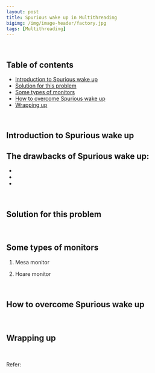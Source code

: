 ```yaml
---
layout: post
title: Spurious wake up in Multithreading
bigimg: /img/image-header/factory.jpg
tags: [Multithreading]
---
```




<br>

## Table of contents
- [Introduction to Spurious wake up](#introduction-to-Spurious-wake-up)
- [Solution for this problem](#solution-for-this-problem)
- [Some types of monitors](#some-types-of-monitors)
- [How to overcome Spurious wake up](#how-to-overcome-Spurious-wake-up)
- [Wrapping up](#wrapping-up)


<br>

## Introduction to Spurious wake up




The drawbacks of Spurious wake up:
- 
- 
- 
- 


<br>

## Solution for this problem





<br>

## Some types of monitors

1. Mesa monitor




2. Hoare monitor




<br>

## How to overcome Spurious wake up






<br>

## Wrapping up






<br>

Refer:

[]()